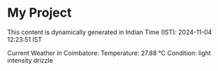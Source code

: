 # My Project

This content is dynamically generated in Indian Time (IST): 2024-11-04 12:23:51 IST


Current Weather in Coimbatore:
Temperature: 27.88 °C
Condition: light intensity drizzle
